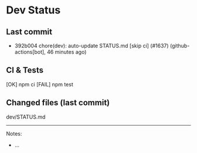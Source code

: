# Dev Status

## Last commit
- 392b004 chore(dev): auto-update STATUS.md [skip ci] (#1637) (github-actions[bot], 46 minutes ago)
## CI & Tests
[OK] npm ci
[FAIL] npm test

## Changed files (last commit)
dev/STATUS.md

---
Notes:
- ...
